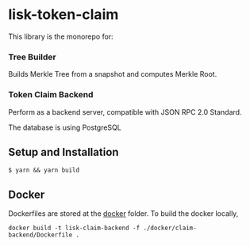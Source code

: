 # lisk-token-claim

This library is the monorepo for:

### Tree Builder

Builds Merkle Tree from a snapshot and computes Merkle Root.

### Token Claim Backend

Perform as a backend server, compatible with JSON RPC 2.0 Standard.

The database is using PostgreSQL

## Setup and Installation

```
$ yarn && yarn build
```

## Docker

Dockerfiles are stored at the [docker](./docker/) folder.
To build the docker locally,

```
docker build -t lisk-claim-backend -f ./docker/claim-backend/Dockerfile .
```
